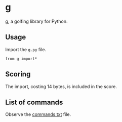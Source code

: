 # g

g, a golfing library for Python.

## Usage

Import the `g.py` file.

```
from g import*
```

## Scoring

The import, costing 14 bytes, is included in the score.

## List of commands

Observe the [commands.txt](commands.txt) file.

